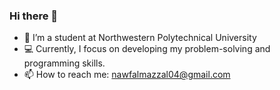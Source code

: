 ### Hi there 👋


- :school: I’m a student at Northwestern Polytechnical University
-  :computer: Currently, I focus on developing my problem-solving and programming skills.
- 📫 How to reach me: nawfalmazzal04@gmail.com

